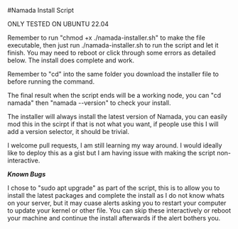 #Namada Install Script

ONLY TESTED ON UBUNTU 22.04

Remember to run "chmod +x ./namada-installer.sh" to make the file executable, then just run ./namada-installer.sh to run the script and let it finish. You may need to reboot or click through some errors as detailed below. The install does complete and work.

Remember to "cd" into the same folder you download the installer file to before running the command.

The final result when the script ends will be a working node, you can "cd namada" then "namada --version" to check your install. 

The installer will always install the latest version of Namada, you can easily mod this in the scirpt if that is not what you want, if people use this I will add a version selector, it should be trivial.

I welcome pull requests, I am still learning my way around. I would ideally like to deploy this as a gist but I am having issue with making the script non-interactive. 

***Known Bugs***

I chose to "sudo apt upgrade" as part of the script, this is to allow you to install the latest packages and complete the install as I do not know whats on your server, but it may cuase alerts asking you to restart your computer to update your kernel or other file. You can skip these interactively or reboot your machine and continue the install afterwards if the alert bothers you.
